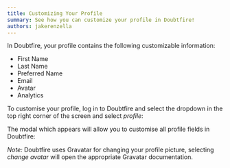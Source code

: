 ```yaml
---
title: Customizing Your Profile
summary: See how you can customize your profile in Doubtfire!
authors: jakerenzella
---
```


In Doubtfire, your profile contains the following customizable information:

- First Name
- Last Name
- Preferred Name
- Email
- Avatar
- Analytics

To customise your profile, log in to Doubtfire and select the dropdown in the top right corner of the screen and select
_profile_:

<!-- TODO: <img alt="Profile Dropdown" src="/images/articles/students/customise-profile/profile-dropown.png" style="width: 700px; display:block; margin: 0 auto;"></img> -->

The modal which appears will allow you to customise all profile fields in Doubtfire:

<!-- TODO: <img alt="Profile Dropdown" src="/images/articles/students/customise-profile/profile-page.png" style="width: 700px; display:block; margin: 0 auto;"></img> -->

_Note:_ Doubtfire uses Gravatar for changing your profile picture, selecting _change avatar_ will open the appropriate
Gravatar documentation.
